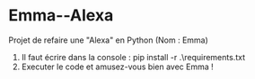 # Emma--Alexa
Projet de refaire une "Alexa" en Python (Nom : Emma)

1. Il faut écrire dans la console : pip install -r .\requirements.txt
2. Executer le code et amusez-vous bien avec Emma !